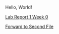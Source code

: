 Hello, World!

[Lab Report 1 Week 0](lab-report-1-week-0.html)

[Forward to Second File](second_file.html)
